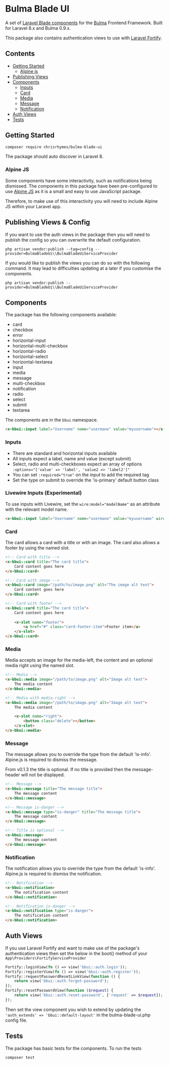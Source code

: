 # Bulma Blade UI

A set of [Laravel Blade components](https://laravel.com/docs/8.x/blade#components) for the [Bulma](https://bulma.io) Frontend Framework. Built for Laravel 8.x and Bulma 0.9.x.

This package also contains authentication views to use with [Laravel Fortify](https://laravel.com/docs/8.x/fortify).

## Contents

* [Getting Started](#getting-started)
  * [Alpine js](#alpine-js)
* [Publishing Views](#publishing-views)
* [Components](#components)
    * [Inputs](#inputs)
    * [Card](#card)
    * [Media](#media)
    * [Message](#message)
    * [Notification](#notification)
* [Auth Views](#auth-views)
* [Tests](#tests)

## Getting Started

```bash
composer require chrisrhymes/bulma-blade-ui
```

The package should auto discover in Laravel 8. 

### Alpine JS

Some components have some interactivity, such as notifications being dismissed. The components in this package have been pre-configured to use [Alpine JS](https://github.com/alpinejs/alpine) as it is a small and easy to use JavaScript package. 

Therefore, to make use of this interactivity you will need to include Alpine JS within your Laravel app. 

## Publishing Views & Config

If you want to use the auth views in the package then you will need to publish the config so you can overwrite the default configuration.

`php artisan vendor:publish --tag=config --provider=BulmaBladeUi\\BulmaBladeUiServiceProvider`  

If you would like to publish the views you can do so with the following command. It may lead to difficulties updating at a later if you customise the components.

`php artisan vendor:publish --provider=BulmaBladeUi\\BulmaBladeUiServiceProvider`  

## Components

The package has the following components available:

* card
* checkbox
* error
* horizontal-input
* horizontal-multi-checkbox
* horizontal-radio
* horizontal-select
* horizontal-textarea
* input
* media
* message
* multi-checkbox
* notification
* radio
* select
* submit
* textarea

The components are in the `bbui` namespace. 

```html
<x-bbui::input label="Username" name="usermane" value="myusername"></x-bbui::input>
```

### Inputs

* There are standard and horizontal inputs available
* All inputs expect a label, name and value (except submit)
* Select, radio and multi-checkboxes expect an array of options `:options="['value' => 'label', 'value2 => 'label2']"`
* You can set `:required="true"` on the input to add the required tag
* Set the type on submit to override the 'is-primary' default button class

### Livewire Inputs (Experimental)

To use inputs with Livewire, set the `wire:model="modelName"` as an attribute with the relevant model name.

```html
<x-bbui::input label="Username" name="usermane" value="myusername" wire:model="modelName"></x-bbui::input>
```

### Card

The card allows a card with a title or with an image. The card also allows a footer by using the named slot. 

```html
<!-- Card with title -->
<x-bbui::card title="The card title">
    Card content goes here
</x-bbui::card>

<!-- Card with image -->
<x-bbui::card image="/path/to/image.png" alt="The image alt text">
    Card content goes here
</x-bbui::card>

<!-- Card with footer -->
<x-bbui::card title="The card title">
    Card content goes here
    
    <x-slot name="footer">
        <a href="#" class="card-footer-item">Footer item</a> 
    </x-slot>
</x-bbui::card>
```

### Media

Media accepts an image for the media-left, the content and an optional media right using the named slot.

```html
<!-- Media -->
<x-bbui::media image="/path/to/image.png" alt="Image alt text">
    The media content
</x-bbui::media>

<!-- Media with media-right -->
<x-bbui::media image="/path/to/image.png" alt="Image alt text">
    The media content

    <x-slot name="right">
        <button class="delete"></button>
    </x-slot>
</x-bbui::media>
```

### Message

The message allows you to override the type from the default 'is-info'. Alpine.js is required to dismiss the message. 

From v0.1.3 the title is optional. If no title is provided then the message-header will not be displayed.

```html
<!-- Message -->
<x-bbui::message title="The message title">
    The message content
</x-bbui::message>

<!-- Message is-danger -->
<x-bbui::message type="is-danger" title="The message title">
    The message content
</x-bbui::message>

<!-- Title is optional -->
<x-bbui::message>
    The message content
</x-bbui::message>
```

### Notification

The notification allows you to override the type from the default 'is-info'. Alpine.js is required to dismiss the notification.

```html
<!-- Notification -->
<x-bbui::notification>
    The notification content
</x-bbui::notification>

<!-- Notification is-danger -->
<x-bbui::notification type="is-danger">
    The notification content
</x-bbui::notification>
```

## Auth Views

If you use Laravel Fortify and want to make use of the package's authentication views then set the below in the boot() method of your `App\Providers\FortifyServiceProvider`

```php
Fortify::loginView(fn () => view('bbui::auth.login'));
Fortify::registerView(fn () => view('bbui::auth.register'));
Fortify::requestPasswordResetLinkView(function () {
    return view('bbui::auth.forgot-password');
});
Fortify::resetPasswordView(function ($request) {
    return view('bbui::auth.reset-password', ['request' => $request]);
});
```

Then set the view component you wish to extend by updating the `'auth_extends' => 'bbui::default-layout'` in the bulma-blade-ui.php config file.

## Tests

The package has basic tests for the components. To run the tests

```bash
composer test
```
